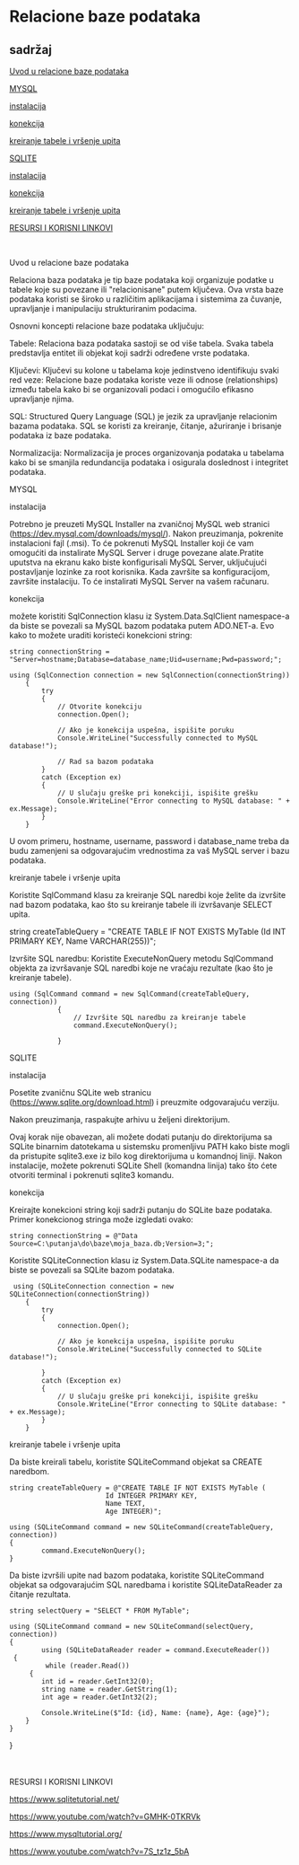 # Relacione baze podataka

## sadržaj

[Uvod u relacione baze podataka](#_toc159885896)

[MYSQL](#_mysqlskok)

[instalacija](#_instalacijaMYSQL)

[konekcija](#__konekcijaMYSQl)

[kreiranje tabele i vršenje upita](#_kreiranjeMYSQL)

[SQLITE](#_sqliteskok)

[instalacija](#_instalacijaSQLite)

[konekcija](#__konekcijaSQlite)

[kreiranje tabele i vršenje upita](#_kreiranjeSQLite)

[RESURSI I KORISNI LINKOVI	](#_toc159885903)

<br>

<a name="_toc159885896"></a> Uvod u relacione baze podataka

Relaciona baza podataka je tip baze podataka koji organizuje podatke u tabele koje su povezane ili "relacionisane" putem ključeva. Ova vrsta baze podataka koristi se široko u različitim aplikacijama i sistemima za čuvanje, upravljanje i manipulaciju strukturiranim podacima.

Osnovni koncepti relacione baze podataka uključuju:

Tabele: Relaciona baza podataka sastoji se od više tabela. Svaka tabela predstavlja entitet ili objekat koji sadrži određene vrste podataka.

Ključevi: Ključevi su kolone u tabelama koje jedinstveno identifikuju svaki red veze: Relacione baze podataka koriste veze ili odnose (relationships) između tabela kako bi se organizovali podaci i omogućilo efikasno upravljanje njima. 

SQL: Structured Query Language (SQL) je jezik za upravljanje relacionim bazama podataka. SQL se koristi za kreiranje, čitanje, ažuriranje i brisanje podataka iz baze podataka.

Normalizacija: Normalizacija je proces organizovanja podataka u tabelama kako bi se smanjila redundancija podataka i osigurala doslednost i integritet podataka.

<a name="_mysqlskok"></a> MYSQL

 <a name="_instalacijaMYSQL"></a> instalacija

Potrebno je preuzeti MySQL Installer na zvaničnoj MySQL web stranici (https://dev.mysql.com/downloads/mysql/).  Nakon preuzimanja, pokrenite instalacioni fajl (.msi). To će pokrenuti MySQL Installer koji će vam omogućiti da instalirate MySQL Server i druge povezane alate.Pratite uputstva na ekranu kako biste konfigurisali MySQL Server, uključujući postavljanje lozinke za root korisnika. Kada završite sa konfiguracijom, završite instalaciju. To će instalirati MySQL Server na vašem računaru.

<a name="_konekcijaMYSQL"></a> konekcija

možete koristiti SqlConnection klasu iz System.Data.SqlClient namespace-a da biste se povezali sa MySQL bazom podataka putem ADO.NET-a. Evo kako to možete uraditi koristeći konekcioni string:

	string connectionString = "Server=hostname;Database=database_name;Uid=username;Pwd=password;";
 
	using (SqlConnection connection = new SqlConnection(connectionString))
        {
            try
            {
                // Otvorite konekciju
                connection.Open();

                // Ako je konekcija uspešna, ispišite poruku
                Console.WriteLine("Successfully connected to MySQL database!");

                // Rad sa bazom podataka
            }
            catch (Exception ex)
            {
                // U slučaju greške pri konekciji, ispišite grešku
                Console.WriteLine("Error connecting to MySQL database: " + ex.Message);
            }
        }

U ovom primeru, hostname, username, password i database_name treba da budu zamenjeni sa odgovarajućim vrednostima za vaš MySQL server i bazu podataka.

 <a name="_kreiranjeMYSQL"></a>kreiranje tabele i vršenje upita

Koristite SqlCommand klasu za kreiranje SQL naredbi koje želite da izvršite nad bazom podataka, kao što su kreiranje tabele ili izvršavanje SELECT upita.

 string createTableQuery = "CREATE TABLE IF NOT EXISTS MyTable (Id INT PRIMARY KEY, Name VARCHAR(255))";

Izvršite SQL naredbu: Koristite ExecuteNonQuery metodu SqlCommand objekta za izvršavanje SQL naredbi koje ne vraćaju rezultate (kao što je kreiranje tabele).

 	using (SqlCommand command = new SqlCommand(createTableQuery, connection))
                {
                    // Izvršite SQL naredbu za kreiranje tabele
                    command.ExecuteNonQuery();
                    
                }

<a name="_sqliteskok"></a> SQLITE 

<a name="_instalacijaSQLite"></a> instalacija

Posetite zvaničnu SQLite web stranicu (https://www.sqlite.org/download.html) i preuzmite odgovarajuću verziju.

 Nakon preuzimanja, raspakujte arhivu u željeni direktorijum.

 Ovaj korak nije obavezan, ali možete dodati putanju do direktorijuma sa SQLite binarnim datotekama u sistemsku promenljivu PATH kako biste mogli da pristupite sqlite3.exe iz bilo kog direktorijuma u komandnoj liniji. 
Nakon instalacije, možete pokrenuti SQLite Shell (komandna linija) tako što ćete otvoriti terminal i pokrenuti sqlite3 komandu.

<a name="_konekcijaSQLite"></a> konekcija

 Kreirajte konekcioni string koji sadrži putanju do SQLite baze podataka. Primer konekcionog stringa može izgledati ovako:

	string connectionString = @"Data Source=C:\putanja\do\baze\moja_baza.db;Version=3;";

Koristite SQLiteConnection klasu iz System.Data.SQLite namespace-a da biste se povezali sa SQLite bazom podataka.

	 using (SQLiteConnection connection = new SQLiteConnection(connectionString))
        {
            try
            {
                connection.Open();

                // Ako je konekcija uspešna, ispišite poruku
                Console.WriteLine("Successfully connected to SQLite database!");

            }
            catch (Exception ex)
            {
                // U slučaju greške pri konekciji, ispišite grešku
                Console.WriteLine("Error connecting to SQLite database: " + ex.Message);
            }
        }

<a name="_kreiranjeSQLite"></a>kreiranje tabele i vršenje upita

Da biste kreirali tabelu, koristite SQLiteCommand objekat sa CREATE naredbom.

	string createTableQuery = @"CREATE TABLE IF NOT EXISTS MyTable (
                            Id INTEGER PRIMARY KEY,
                            Name TEXT,
                            Age INTEGER)";

	using (SQLiteCommand command = new SQLiteCommand(createTableQuery, connection))
	{
    		command.ExecuteNonQuery();
	}


Da biste izvršili upite nad bazom podataka, koristite SQLiteCommand objekat sa odgovarajućim SQL naredbama i koristite SQLiteDataReader za čitanje rezultata.
	
	string selectQuery = "SELECT * FROM MyTable";

	using (SQLiteCommand command = new SQLiteCommand(selectQuery, connection))
	{
    	    using (SQLiteDataReader reader = command.ExecuteReader())
   	 {
       	     while (reader.Read())
         {
            int id = reader.GetInt32(0);
            string name = reader.GetString(1);
            int age = reader.GetInt32(2);

            Console.WriteLine($"Id: {id}, Name: {name}, Age: {age}");
        }
    }
}

<br><br>
<a name="_toc159885903"></a>RESURSI I KORISNI LINKOVI
<br>

https://www.sqlitetutorial.net/

https://www.youtube.com/watch?v=GMHK-0TKRVk

https://www.mysqltutorial.org/

https://www.youtube.com/watch?v=7S_tz1z_5bA